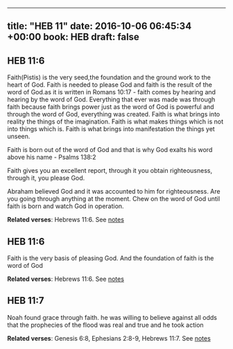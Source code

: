 
---
title: "HEB 11"
date: 2016-10-06 06:45:34 +00:00
book: HEB
draft: false
---

## HEB 11:6

Faith(Pistis) is the very seed,the foundation and the ground work to the heart of God. Faith is needed to please God and faith is the result of the word of God.as it is written in Romans 10:17 - faith comes by hearing and hearing by the word of God. 
Everything that ever was made was through faith because faith brings power just as the word of God is powerful and through the word of God, everything was created. 
Faith is what brings into reality the things of the imagination. Faith is what makes things which is not into things which is. Faith is what brings into manifestation the things yet unseen.

Faith is born out of the word of God and that is why God exalts his word above his name - Psalms 138:2

Faith gives you an excellent report, through it you obtain righteousness, through it, you please God.

Abraham believed God and it was accounted to him for righteousness. Are you going through anything at the moment. Chew on the word of God until faith is born and watch God in operation.

**Related verses**: Hebrews 11:6. See [notes](https://my.bible.com/notes/2475313253036318941)


## HEB 11:6

Faith is the very basis of pleasing God. And the foundation of faith is the word of God

**Related verses**: Hebrews 11:6. See [notes](https://my.bible.com/notes/2474586356606297009)


## HEB 11:7

Noah found grace through faith. he was willing to believe against all odds that the prophecies of the flood was real and true and he took action

**Related verses**: Genesis 6:8, Ephesians 2:8-9, Hebrews 11:7. See [notes](https://my.bible.com/notes/3538725977520333707)

